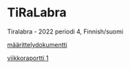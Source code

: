 # TiRaLabra
Tiralabra - 2022 periodi 4, Finnish/suomi

[määrittelydokumentti](https://github.com/LaukkuPaukku/TiRaLabra/blob/main/määrittelydokumentti.pdf)

[viikkoraportti 1](https://github.com/LaukkuPaukku/TiRaLabra/blob/main/m%C3%A4%C3%A4rittelydokumentti.pdf)
